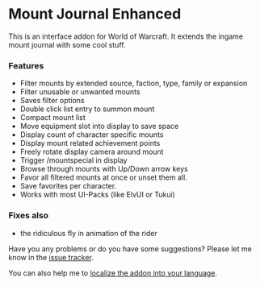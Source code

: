 # Mount Journal Enhanced

This is an interface addon for World of Warcraft. It extends the ingame mount journal with some cool stuff.

### Features

+ Filter mounts by extended source, faction, type, family or expansion
+ Filter unusable or unwanted mounts
+ Saves filter options
+ Double click list entry to summon mount
+ Compact mount list
+ Move equipment slot into display to save space
+ Display count of character specific mounts
+ Display mount related achievement points
+ Freely rotate display camera around mount
+ Trigger /mountspecial in display
+ Browse through mounts with Up/Down arrow keys
+ Favor all filtered mounts at once or unset them all.
+ Save favorites per character.
+ Works with most UI-Packs (like ElvUI or Tukui)

### Fixes also
+ the ridiculous fly in animation of the rider

Have you any problems or do you have some suggestions? Please let me know in the [issue tracker](https://www.curseforge.com/wow/addons/mount-journal-enhanced/issues).

You can also help me to [localize the addon into your language](https://www.curseforge.com/wow/addons/mount-journal-enhanced/localization).